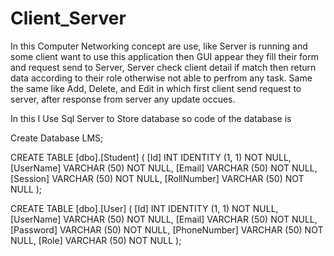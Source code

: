 # Client_Server
In this Computer Networking concept are use, like Server is running and some client want to use this application then GUI appear they fill their form and request send to Server, Server check client detail if match then return data according to their role otherwise not able to perfrom any task. Same the same like Add, Delete, and Edit in which first client send request to server, after response from server any update occues.


In this I Use Sql Server to Store database so code of the database is

Create Database LMS;

CREATE TABLE [dbo].[Student] (
    [Id]         INT          IDENTITY (1, 1) NOT NULL,
    [UserName]   VARCHAR (50) NOT NULL,
    [Email]      VARCHAR (50) NOT NULL,
    [Session]    VARCHAR (50) NOT NULL,
    [RollNumber] VARCHAR (50) NOT NULL
);

CREATE TABLE [dbo].[User] (
    [Id]          INT          IDENTITY (1, 1) NOT NULL,
    [UserName]    VARCHAR (50) NOT NULL,
    [Email]       VARCHAR (50) NOT NULL,
    [Password]    VARCHAR (50) NOT NULL,
    [PhoneNumber] VARCHAR (50) NOT NULL,
    [Role]        VARCHAR (50) NOT NULL
);
